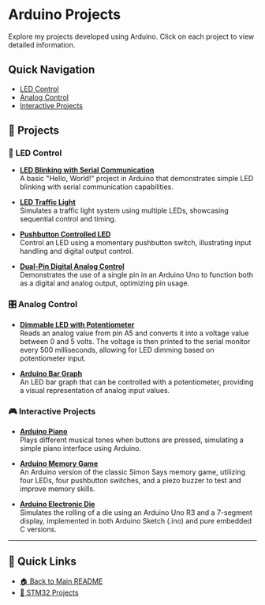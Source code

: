 # Arduino Projects

Explore my projects developed using Arduino. Click on each project to view detailed information.

## Quick Navigation
- [LED Control](###🔴-led-control)
- [Analog Control](###🎛️-analog-control)
- [Interactive Projects](###🎮-interactive-projects)


## 📌 Projects

### 🔴 **LED Control**

- [**LED Blinking with Serial Communication**](https://github.com/Amid68/LED-Blinking-with-Serial-Communication)  
  A basic "Hello, World!" project in Arduino that demonstrates simple LED blinking with serial communication capabilities.

- [**LED Traffic Light**](https://github.com/Amid68/LED-Traffic-Light)  
  Simulates a traffic light system using multiple LEDs, showcasing sequential control and timing.

- [**Pushbutton Controlled LED**](https://github.com/Amid68/Pushbutton-Controlled-LED)  
  Control an LED using a momentary pushbutton switch, illustrating input handling and digital output control.

- [**Dual-Pin Digital Analog Control**](https://github.com/Amid68/Dual-Pin-Digital-Analog-Control)  
  Demonstrates the use of a single pin in an Arduino Uno to function both as a digital and analog output, optimizing pin usage.

### 🎛️ **Analog Control**

- [**Dimmable LED with Potentiometer**](https://github.com/Amid68/Dimmable-LED-with-Potentiometer)  
  Reads an analog value from pin A5 and converts it into a voltage value between 0 and 5 volts. The voltage is then printed to the serial monitor every 500 milliseconds, allowing for LED dimming based on potentiometer input.

- [**Arduino Bar Graph**](https://github.com/Amid68/arduino-bar-graph)  
  An LED bar graph that can be controlled with a potentiometer, providing a visual representation of analog input values.

### 🎮 **Interactive Projects**

- [**Arduino Piano**](https://github.com/Amid68/arduino-piano)  
  Plays different musical tones when buttons are pressed, simulating a simple piano interface using Arduino.

- [**Arduino Memory Game**](https://github.com/Amid68/arduino-memory-game)  
  An Arduino version of the classic Simon Says memory game, utilizing four LEDs, four pushbutton switches, and a piezo buzzer to test and improve memory skills.

- [**Arduino Electronic Die**](https://github.com/Amid68/arduino-electronic-die)  
  Simulates the rolling of a die using an Arduino Uno R3 and a 7-segment display, implemented in both Arduino Sketch (.ino) and pure embedded C versions.
  
---

## 🔗 Quick Links

- [🏠 Back to Main README](https://github.com/Amid68/Amid68/blob/main/README.md)
- [📁 STM32 Projects](https://github.com/Amid68/STM32/blob/main/README.md)
